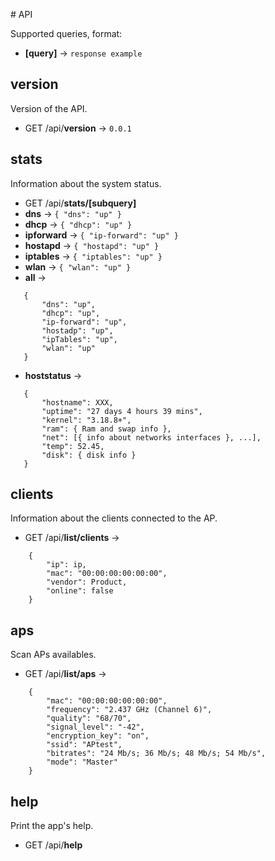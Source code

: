 # API

Supported queries, format:
- **[query]** -> `response example`

## version
Version of the API.
- GET /api/**version** -> `0.0.1`

## stats
Information about the system status.
- GET /api/**stats/[subquery]**
 - **dns** -> `{ "dns": "up" }`
 - **dhcp** -> `{ "dhcp": "up" }`
 - **ipforward** -> `{ "ip-forward": "up" }`
 - **hostapd** -> `{ "hostapd": "up" }`
 - **iptables** -> `{ "iptables": "up" }`
 - **wlan** -> `{ "wlan": "up" }`
 - **all** ->
 ```
    {
        "dns": "up",
        "dhcp": "up",
        "ip-forward": "up",
        "hostadp": "up",
        "ipTables": "up",
        "wlan": "up"
    }
```
 - **hoststatus**  ->
 ```
    {
        "hostname": XXX,
        "uptime": "27 days 4 hours 39 mins",
        "kernel": "3.18.8+",
        "ram": { Ram and swap info },
        "net": [{ info about networks interfaces }, ...],
        "temp": 52.45,
        "disk": { disk info }
    }
```

## clients
Information about the clients connected to the AP.
- GET /api/**list/clients** ->
```
    {
        "ip": ip,
        "mac": "00:00:00:00:00:00",
        "vendor": Product,
        "online": false
    }
```

## aps
Scan APs availables.
- GET /api/**list/aps** ->
```
    {
        "mac": "00:00:00:00:00:00",
        "frequency": "2.437 GHz (Channel 6)",
        "quality": "68/70",
        "signal_level": "-42",
        "encryption_key": "on",
        "ssid": "APtest",
        "bitrates": "24 Mb/s; 36 Mb/s; 48 Mb/s; 54 Mb/s",
        "mode": "Master"
    }
```

## help
Print the app's help.
- GET /api/**help**
